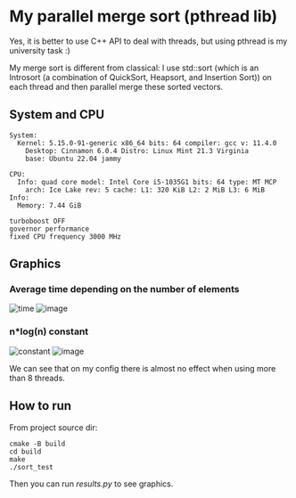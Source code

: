 # My parallel merge sort (pthread lib)
Yes, it is better to use C++ API to deal with threads, but using pthread is my university task :)

My merge sort is different from classical: I use std::sort (which is an Introsort (a combination of QuickSort, Heapsort, and Insertion Sort)) on each thread and then parallel merge these sorted vectors.

## System and CPU
```
System:
  Kernel: 5.15.0-91-generic x86_64 bits: 64 compiler: gcc v: 11.4.0
    Desktop: Cinnamon 6.0.4 Distro: Linux Mint 21.3 Virginia
    base: Ubuntu 22.04 jammy

CPU:
  Info: quad core model: Intel Core i5-1035G1 bits: 64 type: MT MCP
    arch: Ice Lake rev: 5 cache: L1: 320 KiB L2: 2 MiB L3: 6 MiB
Info:
  Memory: 7.44 GiB
```
```
turboboost OFF
governor performance
fixed CPU frequency 3000 MHz
```
## Graphics
### Average time depending on the number of elements

![time](https://github.com/user-attachments/assets/ce8c9529-4cb7-4755-93c4-e3570532d96e)
![image](https://github.com/user-attachments/assets/89ba399d-cdb1-4d18-8922-98e06764fcd8)


### n*log(n) constant
![constant](https://github.com/user-attachments/assets/104dd595-4800-4f42-8d73-08fc63b0481a)
![image](https://github.com/user-attachments/assets/30638f66-0752-476c-97e7-1dc13115749f)

We can see that on my config there is almost no effect when using more than 8 threads.

## How to run
From project source dir:
```
cmake -B build
cd build
make
./sort_test
```
Then you can run *results.py* to see graphics.
